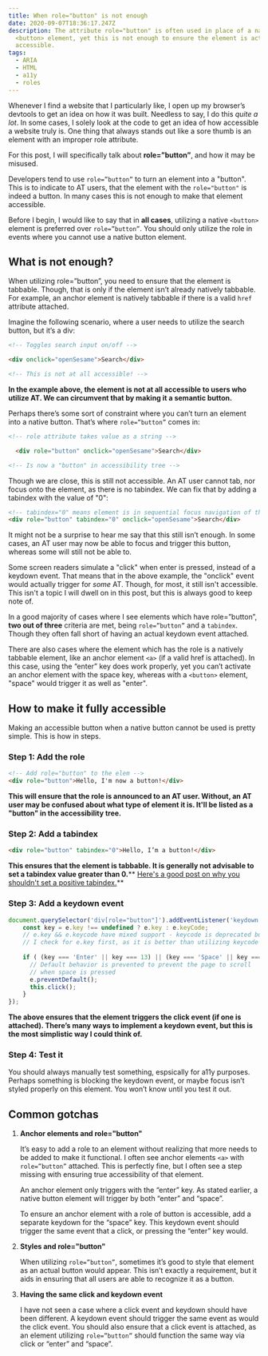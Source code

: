 ```yaml
---
title: When role="button" is not enough
date: 2020-09-07T18:36:17.247Z
description: The attribute role="button" is often used in place of a native
  <button> element, yet this is not enough to ensure the element is actually
  accessible.
tags:
  - ARIA
  - HTML
  - a11y
  - roles
---
```

Whenever I find a website that I particularly like, I open up my browser’s devtools to get an idea on how it was built. Needless to say, I do this *quite a lot*. In some cases, I solely look at the code to get an idea of how accessible a website truly is. One thing that always stands out like a sore thumb is an element with an improper role attribute.

For this post, I will specifically talk about **role=”button”**, and how it may be misused.

Developers tend to use `role=”button”` to turn an element into a "button". This is to indicate to AT users, that the element with the `role="button"` is indeed a button. In many cases this is not enough to make that element accessible.

Before I begin, I would like to say that in **all cases**, utilizing a native `<button>` element is preferred over `role=”button”`. You should only utilize the role in events where you cannot use a native button element.

## What is not enough?

When utilizing role=”button”, you need to ensure that the element is tabbable. Though, that is only if the element isn’t already natively tabbable. For example, an anchor element <a> is natively tabbable if there is a valid `href` attribute attached. 

Imagine the following scenario, where a user needs to utilize the search button, but it’s a div:

```html
<!-- Toggles search input on/off -->

<div onclick="openSesame">Search</div>

<!-- This is not at all accessible! -->
```

**In the example above, the element is not at all accessible to users who utilize AT. We can circumvent that by making it a semantic button.**

Perhaps there’s some sort of constraint where you can’t turn an element into a native button. That’s where `role=”button”` comes in:

```html
<!-- role attribute takes value as a string -->

  <div role="button" onclick="openSesame">Search</div>

<!-- Is now a "button" in accessibility tree -->
```

Though we are close, this is still not accessible. An AT user cannot tab, nor focus onto the element, as there is no tabindex. We can fix that by adding a tabindex with the value of "0":

```html
<!-- tabindex="0" means element is in sequential focus navigation of the page -->
<div role="button" tabindex="0" onclick="openSesame">Search</div>
```

It might not be a surprise to hear me say that this still isn’t enough. In some cases, an AT user may now be able to focus and trigger this button, whereas some will still not be able to. 

Some screen readers simulate a "click" when enter is pressed, instead of a keydown event. That means that in the above example, the "onclick" event would actually trigger for *some* AT. Though, for most, it still isn't accessible. This isn't a topic I will dwell on in this post, but this is always good to keep note of.

In a good majority of cases where I see elements which have role=”button”, **two out of three** criteria are met, being `role=”button”` and a `tabindex`. Though they often fall short of having an actual keydown event attached. 

There are also cases where the element which has the role is a natively tabbable element, like an anchor element  `<a>` (if a valid href is attached). In this case, using the “enter” key does work properly, yet you can’t activate an anchor element with the space key, whereas with a `<button>` element, "space" would trigger it as well as "enter".

## How to make it fully accessible

Making an accessible button when a native button cannot be used is pretty simple. This is how in steps.

### Step 1: Add the role

```html
<!-- Add role="button" to the elem -->
<div role="button">Hello, I'm now a button!</div>
```

**This will ensure that the role is announced to an AT user. Without, an AT user may be confused about what type of element it is. It'll be listed as a "button" in the accessibility tree.**

### Step 2: Add a tabindex

```html
<div role="button" tabindex="0">Hello, I’m a button!</div>
```

**This ensures that the element is tabbable. It is generally not advisable to set a tabindex value greater than 0.**[](https://webaim.org/techniques/keyboard/tabindex)** [Here's a good post on why you shouldn't set a positive tabindex.](https://webaim.org/techniques/keyboard/tabindex)**

### Step 3: Add a keydown event

```javascript
document.querySelector('div[role="button"]').addEventListener('keydown', function(e) {
	const key = e.key !== undefined ? e.key : e.keyCode; 
    // e.key && e.keycode have mixed support - keycode is deprecated but support is greater than e.key
    // I check for e.key first, as it is better than utilizing keycode yet doesn't have the same support across browsers
  
	if ( (key === 'Enter' || key === 13) || (key === 'Space' || key === 32)) {
      // Default behavior is prevented to prevent the page to scroll
      // when space is pressed 
      e.preventDefault();
      this.click();
    }
});
```

**The above ensures that the element triggers the click event (if one is attached). There’s many ways to implement a keydown event, but this is the most simplistic way I could think of.**

### Step 4: Test it

You should always manually test something, espsically for a11y purposes. Perhaps something is blocking the keydown event, or maybe focus isn’t styled properly on this element. You won’t know until you test it out.

## Common gotchas

1. **Anchor elements and role="button"**

   It’s easy to add a role to an element without realizing that more needs to be added to make it functional. I often see anchor elements `<a>` with `role=”button”` attached. This is perfectly fine, but I often see a step missing with ensuring true accessibility of that element.

   An anchor element only triggers with the “enter” key. As stated earlier, a native button element will trigger by both “enter” and “space”.

   To ensure an anchor element with a role of button is accessible, add a separate keydown for the “space” key. This keydown event should trigger the same event that a click, or pressing the “enter” key would.
2. **Styles and role="button"**

   When utilizing `role=”button”`, sometimes it’s good to style that element as an actual button would appear. This isn’t exactly a requirement, but it aids in ensuring that all users are able to recognize it as a button.
3. **Having the same click and keydown event**

   I have not seen a case where a click event and keydown should have been different. A keydown event should trigger the same event as would the click event. You should also ensure that a click event is attached, as an element utilizing `role=”button”` should function the same way via click or “enter” and “space”.